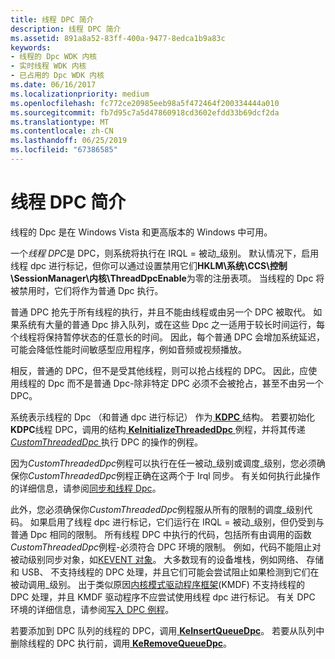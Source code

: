 ```yaml
---
title: 线程 DPC 简介
description: 线程 DPC 简介
ms.assetid: 891a8a52-83ff-400a-9477-8edca1b9a83c
keywords:
- 线程的 Dpc WDK 内核
- 实时线程 WDK 内核
- 已占用的 Dpc WDK 内核
ms.date: 06/16/2017
ms.localizationpriority: medium
ms.openlocfilehash: fc772ce20985eeb98a5f472464f200334444a010
ms.sourcegitcommit: fb7d95c7a5d47860918cd3602efdd33b69dcf2da
ms.translationtype: MT
ms.contentlocale: zh-CN
ms.lasthandoff: 06/25/2019
ms.locfileid: "67386585"
---
```

# <a name="introduction-to-threaded-dpcs"></a>线程 DPC 简介





线程的 Dpc 是在 Windows Vista 和更高版本的 Windows 中可用。

一个*线程 DPC*是 DPC，则系统将执行在 IRQL = 被动\_级别。 默认情况下，启用线程 dpc 进行标记，但你可以通过设置禁用它们**HKLM\\系统\\CCS\\控制\\SessionManager\\内核\\ThreadDpcEnable**为零的注册表项。 当线程的 Dpc 将被禁用时，它们将作为普通 Dpc 执行。

普通 DPC 抢先于所有线程的执行，并且不能由线程或由另一个 DPC 被取代。 如果系统有大量的普通 Dpc 排入队列，或在这些 Dpc 之一适用于较长时间运行，每个线程将保持暂停状态的任意长的时间。 因此，每个普通 DPC 会增加系统延迟，可能会降低性能时间敏感型应用程序，例如音频或视频播放。

相反，普通的 DPC，但不是受其他线程，则可以抢占线程的 DPC。 因此，应使用线程的 Dpc 而不是普通 Dpc-除非特定 DPC 必须不会被抢占，甚至不由另一个 DPC。

系统表示线程的 Dpc （和普通 dpc 进行标记） 作为[ **KDPC** ](https://docs.microsoft.com/windows-hardware/drivers/kernel/eprocess)结构。 若要初始化**KDPC**线程 DPC，调用的结构[ **KeInitializeThreadedDpc** ](https://docs.microsoft.com/windows-hardware/drivers/ddi/content/wdm/nf-wdm-keinitializethreadeddpc)例程，并将其传递[ *CustomThreadedDpc* ](https://msdn.microsoft.com/library/windows/hardware/ff542976)执行 DPC 的操作的例程。

因为*CustomThreadedDpc*例程可以执行在任一被动\_级别或调度\_级别，您必须确保你*CustomThreadedDpc*例程正确在这两个于 Irql 同步。 有关如何执行此操作的详细信息，请参阅[同步和线程 Dpc](synchronization-and-threaded-dpcs.md)。

此外，您必须确保你*CustomThreadedDpc*例程服从所有的限制的调度\_级别代码。 如果启用了线程 dpc 进行标记，它们运行在 IRQL = 被动\_级别，但仍受到与普通 Dpc 相同的限制。 所有线程 DPC 中执行的代码，包括所有由调用的函数*CustomThreadedDpc*例程-必须符合 DPC 环境的限制。 例如，代码不能阻止对被动级别同步对象，如[KEVENT 对象](defining-and-using-an-event-object.md)。 大多数现有的设备堆栈，例如网络、 存储和 USB、 不支持线程的 DPC 处理，并且它们可能会尝试阻止如果检测到它们在被动调用\_级别。 出于类似原因[内核模式驱动程序框架](https://docs.microsoft.com/windows-hardware/drivers/wdf/what-s-new-for-wdf-drivers)(KMDF) 不支持线程的 DPC 处理，并且 KMDF 驱动程序不应尝试使用线程 dpc 进行标记。 有关 DPC 环境的详细信息，请参阅[写入 DPC 例程](writing-dpc-routines.md)。

若要添加到 DPC 队列的线程的 DPC，调用[ **KeInsertQueueDpc**](https://docs.microsoft.com/windows-hardware/drivers/ddi/content/wdm/nf-wdm-keinsertqueuedpc)。 若要从队列中删除线程的 DPC 执行前，调用[ **KeRemoveQueueDpc**](https://docs.microsoft.com/windows-hardware/drivers/ddi/content/wdm/nf-wdm-keremovequeuedpc)。

 

 




